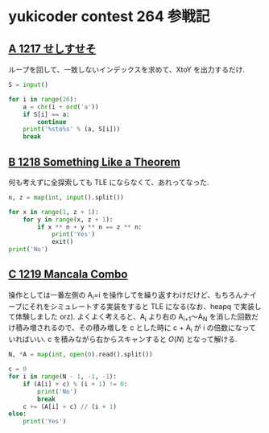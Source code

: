 # yukicoder contest 264 参戦記

## [A 1217 せしすせそ](https://yukicoder.me/problems/no/1217)

ループを回して、一致しないインデックスを求めて、XtoY を出力するだけ.

```python
S = input()

for i in range(26):
    a = chr(i + ord('a'))
    if S[i] == a:
        continue
    print('%sto%s' % (a, S[i]))
    break
```

## [B 1218 Something Like a Theorem](https://yukicoder.me/problems/no/1218)

何も考えずに全探索しても TLE にならなくて、あれってなった.

```python
n, z = map(int, input().split())

for x in range(1, z + 1):
    for y in range(x, z + 1):
        if x ** n + y ** n == z ** n:
            print('Yes')
            exit()
print('No')
```

## [C 1219 Mancala Combo](https://yukicoder.me/problems/no/1219)

操作としては一番左側の A<sub>i</sub>=i を操作してを繰り返すわけだけど、もちろんナイーブにそれをシミュレートする実装をすると TLE になる(なお、heapq で実装して体験しました orz). よくよく考えると、A<sub>i</sub> より右の A<sub>i+1</sub>～A<sub>N</sub> を消した回数だけ積み増されるので、その積み増しを c とした時に c + A<sub>i</sub> が i の倍数になっていればいい. c を積みながら右からスキャンすると *O*(*N*) となって解ける.

```python
N, *A = map(int, open(0).read().split())

c = 0
for i in range(N - 1, -1, -1):
    if (A[i] + c) % (i + 1) != 0:
        print('No')
        break
    c += (A[i] + c) // (i + 1)
else:
    print('Yes')
```
